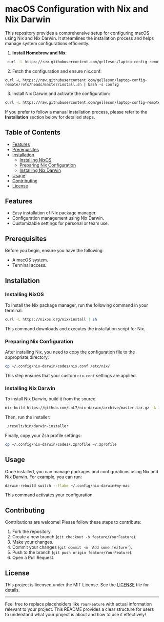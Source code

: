 # macOS Configuration with Nix and Nix Darwin

This repository provides a comprehensive setup for configuring macOS using Nix and Nix Darwin. It streamlines the installation process and helps manage system configurations efficiently.

1. **Install Homebrew and Nix**:

```bash
 curl -L https://raw.githubusercontent.com/gelleson/laptop-config-remote/refs/heads/master/install.sh | bash -s install
```

2. Fetch the configuration and ensure nix.conf:

```
curl -L https://raw.githubusercontent.com/gelleson/laptop-config-remote/refs/heads/master/install.sh | bash -s config
```

3. Install Nix Darwin and activate the configuration:

```bash
curl -L https://raw.githubusercontent.com/gelleson/laptop-config-remote/refs/heads/master/install.sh | bash -s activate
```

If you prefer to follow a manual installation process, please refer to the **Installation** section below for detailed steps.

## Table of Contents

- [Features](#features)
- [Prerequisites](#prerequisites)
- [Installation](#installation)
  - [Installing NixOS](#installing-nixos)
  - [Preparing Nix Configuration](#preparing-nix-configuration)
  - [Installing Nix Darwin](#installing-nix-darwin)
- [Usage](#usage)
- [Contributing](#contributing)
- [License](#license)

## Features

- Easy installation of Nix package manager.
- Configuration management using Nix Darwin.
- Customizable settings for personal or team use.

## Prerequisites

Before you begin, ensure you have the following:

- A macOS system.
- Terminal access.

## Installation

### Installing NixOS

To install the Nix package manager, run the following command in your terminal:

```bash
curl -L https://nixos.org/nix/install | sh
```

This command downloads and executes the installation script for Nix.

### Preparing Nix Configuration

After installing Nix, you need to copy the configuration file to the appropriate directory:

```bash
cp ~/.config/nix-darwin/codes/nix.conf /etc/nix/
```

This step ensures that your custom `nix.conf` settings are applied.

### Installing Nix Darwin

To install Nix Darwin, build it from the source:

```bash
nix-build https://github.com/LnL7/nix-darwin/archive/master.tar.gz -A installer
```

Then, run the installer:

```bash
./result/bin/darwin-installer
```

Finally, copy your Zsh profile settings:

```bash
cp ~/.config/nix-darwin/codes/.zprofile ~/.zprofile
```

## Usage

Once installed, you can manage packages and configurations using Nix and Nix Darwin. For example, you can run:

```bash
darwin-rebuild switch --flake ~/.config/nix-darwin#my-mac
```

This command activates your configuration.

## Contributing

Contributions are welcome! Please follow these steps to contribute:

1. Fork the repository.
2. Create a new branch (`git checkout -b feature/YourFeature`).
3. Make your changes.
4. Commit your changes (`git commit -m 'Add some feature'`).
5. Push to the branch (`git push origin feature/YourFeature`).
6. Open a Pull Request.

## License

This project is licensed under the MIT License. See the [LICENSE](LICENSE) file for details.

---

Feel free to replace placeholders like `YourFeature` with actual information relevant to your project. This README provides a clear structure for users to understand what your project is about and how to use it effectively!
